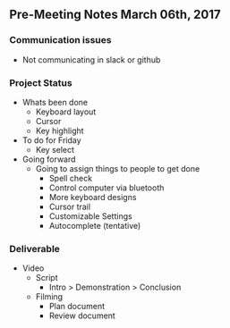 ## Pre-Meeting Notes March 06th, 2017 

### Communication issues
 * Not communicating in slack or github

### Project Status
 * Whats been done
   * Keyboard layout
   * Cursor
   * Key highlight
 * To do for Friday
   * Key select
 * Going forward
   * Going to assign things to people to get done
	 * Spell check
	 * Control computer via bluetooth
	 * More keyboard designs
	 * Cursor trail
	 * Customizable Settings
	 * Autocomplete (tentative)

### Deliverable
 * Video
   * Script
	 * Intro > Demonstration > Conclusion
   * Filming
	 * Plan document
	 * Review document
